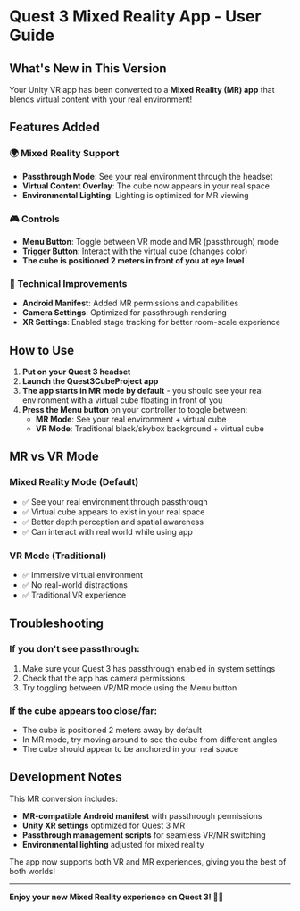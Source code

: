 # Quest 3 Mixed Reality App - User Guide

## What's New in This Version

Your Unity VR app has been converted to a **Mixed Reality (MR) app** that blends virtual content with your real environment!

## Features Added

### 🌍 Mixed Reality Support
- **Passthrough Mode**: See your real environment through the headset
- **Virtual Content Overlay**: The cube now appears in your real space
- **Environmental Lighting**: Lighting is optimized for MR viewing

### 🎮 Controls
- **Menu Button**: Toggle between VR mode and MR (passthrough) mode
- **Trigger Button**: Interact with the virtual cube (changes color)
- **The cube is positioned 2 meters in front of you at eye level**

### 🔧 Technical Improvements
- **Android Manifest**: Added MR permissions and capabilities
- **Camera Settings**: Optimized for passthrough rendering
- **XR Settings**: Enabled stage tracking for better room-scale experience

## How to Use

1. **Put on your Quest 3 headset**
2. **Launch the Quest3CubeProject app**
3. **The app starts in MR mode by default** - you should see your real environment with a virtual cube floating in front of you
4. **Press the Menu button** on your controller to toggle between:
   - **MR Mode**: See your real environment + virtual cube
   - **VR Mode**: Traditional black/skybox background + virtual cube

## MR vs VR Mode

### Mixed Reality Mode (Default)
- ✅ See your real environment through passthrough
- ✅ Virtual cube appears to exist in your real space
- ✅ Better depth perception and spatial awareness
- ✅ Can interact with real world while using app

### VR Mode (Traditional)
- ✅ Immersive virtual environment
- ✅ No real-world distractions
- ✅ Traditional VR experience

## Troubleshooting

### If you don't see passthrough:
1. Make sure your Quest 3 has passthrough enabled in system settings
2. Check that the app has camera permissions
3. Try toggling between VR/MR mode using the Menu button

### If the cube appears too close/far:
- The cube is positioned 2 meters away by default
- In MR mode, try moving around to see the cube from different angles
- The cube should appear to be anchored in your real space

## Development Notes

This MR conversion includes:
- **MR-compatible Android manifest** with passthrough permissions
- **Unity XR settings** optimized for Quest 3 MR
- **Passthrough management scripts** for seamless VR/MR switching
- **Environmental lighting** adjusted for mixed reality

The app now supports both VR and MR experiences, giving you the best of both worlds!

---

**Enjoy your new Mixed Reality experience on Quest 3! 🥽✨**
